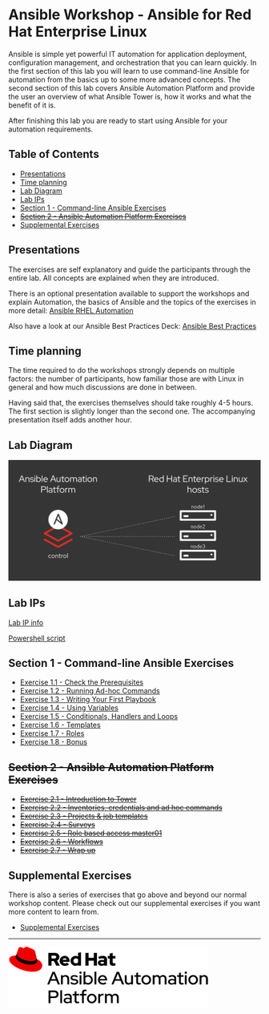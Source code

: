 # Ansible Workshop - Ansible for Red Hat Enterprise Linux



Ansible is simple yet powerful IT automation for application deployment, configuration management, and orchestration that you can learn quickly. In the first section of this lab you will learn to use command-line Ansible for automation from the basics up to some more advanced concepts. The second section of this lab covers Ansible Automation Platform and provide the user an overview of what Ansible Tower is, how it works and what the benefit of it is.

After finishing this lab you are ready to start using Ansible for your automation requirements.

## Table of Contents

* [Presentations](#presentations)
* [Time planning](#time-planning)
* [Lab Diagram](#lab-diagram)
* [Lab IPs](#lab-ips)
* [Section 1 - Command-line Ansible Exercises](#section-1---command-line-ansible-exercises)
* [~~Section 2 - Ansible Automation Platform Exercises~~](#section-2---ansible-automation-platform-exercises)
* [Supplemental Exercises](#supplemental-exercises)

## Presentations

The exercises are self explanatory and guide the participants through the entire lab. All concepts are explained when they are introduced.

There is an optional presentation available to support the workshops and explain Automation, the basics of Ansible and the topics of the exercises in more detail:
[Ansible RHEL Automation](../../decks/ansible_rhel.pdf)

Also have a look at our Ansible Best Practices Deck:
[Ansible Best Practices](../../decks/ansible_best_practices.pdf)

## Time planning

The time required to do the workshops strongly depends on multiple factors: the number of participants, how familiar those are with Linux in general and how much discussions are done in between.

Having said that, the exercises themselves should take roughly 4-5 hours. The first section is slightly longer than the second one. The accompanying presentation itself adds another hour.

## Lab Diagram

![ansible rhel lab diagram](images/rhel_lab_diagram.png)

## Lab IPs

[Lab IP info](lab_info/README.md)

[Powershell script](powershell/README.md)

## Section 1 - Command-line Ansible Exercises

* [Exercise 1.1 - Check the Prerequisites](1.1-setup)
* [Exercise 1.2 - Running Ad-hoc Commands](1.2-adhoc)
* [Exercise 1.3 - Writing Your First Playbook](1.3-playbook)
* [Exercise 1.4 - Using Variables](1.4-variables)
* [Exercise 1.5 - Conditionals, Handlers and Loops](1.5-handlers)
* [Exercise 1.6 - Templates](1.6-templates)
* [Exercise 1.7 - Roles](1.7-role)
* [Exercise 1.8 - Bonus](supplemental/ad_hoc_and_templates)

## ~~Section 2 - Ansible Automation Platform Exercises~~

* [~~Exercise 2.1 - Introduction to Tower~~](2.1-intro)
* [~~Exercise 2.2 - Inventories, credentials and ad hoc commands~~](2.2-cred)
* [~~Exercise 2.3 - Projects & job templates~~](2.3-projects)
* [~~Exercise 2.4 - Surveys~~](2.4-surveys)
* [~~Exercise 2.5 - Role based access master01~~](2.5-rbac)
* [~~Exercise 2.6 - Workflows~~](2.6-workflows)
* [~~Exercise 2.7 - Wrap up~~](2.7-wrap)

## Supplemental Exercises

There is also a series of exercises that go above and beyond our normal workshop content.  Please check out our supplemental exercises if you want more content to learn from.

* [Supplemental Exercises](supplemental)

---
![Red Hat Ansible Automation](images/rh-ansible-automation-platform.png)
